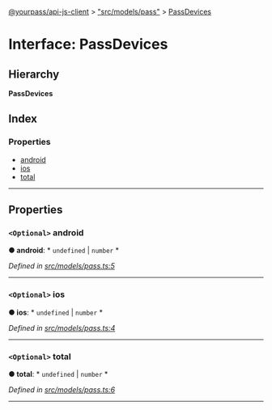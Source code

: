 [@yourpass/api-js-client](../README.md) > ["src/models/pass"](../modules/_src_models_pass_.md) > [PassDevices](../interfaces/_src_models_pass_.passdevices.md)

# Interface: PassDevices

## Hierarchy

**PassDevices**

## Index

### Properties

* [android](_src_models_pass_.passdevices.md#android)
* [ios](_src_models_pass_.passdevices.md#ios)
* [total](_src_models_pass_.passdevices.md#total)

---

## Properties

<a id="android"></a>

### `<Optional>` android

**● android**: * `undefined` &#124; `number`
*

*Defined in [src/models/pass.ts:5](https://github.com/yourpass/yourpass-api-js-client/blob/ae9c408/src/models/pass.ts#L5)*

___
<a id="ios"></a>

### `<Optional>` ios

**● ios**: * `undefined` &#124; `number`
*

*Defined in [src/models/pass.ts:4](https://github.com/yourpass/yourpass-api-js-client/blob/ae9c408/src/models/pass.ts#L4)*

___
<a id="total"></a>

### `<Optional>` total

**● total**: * `undefined` &#124; `number`
*

*Defined in [src/models/pass.ts:6](https://github.com/yourpass/yourpass-api-js-client/blob/ae9c408/src/models/pass.ts#L6)*

___

